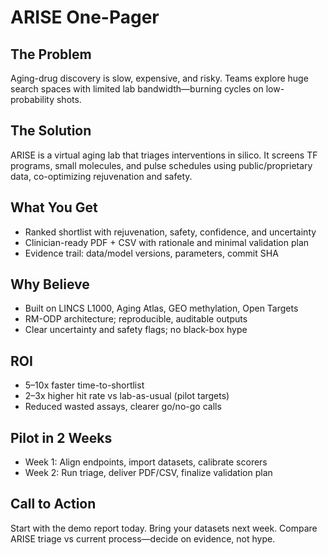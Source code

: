 # ARISE One-Pager

## The Problem
Aging-drug discovery is slow, expensive, and risky. Teams explore huge search spaces with limited lab bandwidth—burning cycles on low-probability shots.

## The Solution
ARISE is a virtual aging lab that triages interventions in silico. It screens TF programs, small molecules, and pulse schedules using public/proprietary data, co-optimizing rejuvenation and safety.

## What You Get
- Ranked shortlist with rejuvenation, safety, confidence, and uncertainty
- Clinician-ready PDF + CSV with rationale and minimal validation plan
- Evidence trail: data/model versions, parameters, commit SHA

## Why Believe
- Built on LINCS L1000, Aging Atlas, GEO methylation, Open Targets
- RM-ODP architecture; reproducible, auditable outputs
- Clear uncertainty and safety flags; no black-box hype

## ROI
- 5–10x faster time-to-shortlist
- 2–3x higher hit rate vs lab-as-usual (pilot targets)
- Reduced wasted assays, clearer go/no-go calls

## Pilot in 2 Weeks
- Week 1: Align endpoints, import datasets, calibrate scorers
- Week 2: Run triage, deliver PDF/CSV, finalize validation plan

## Call to Action
Start with the demo report today. Bring your datasets next week. Compare ARISE triage vs current process—decide on evidence, not hype.
